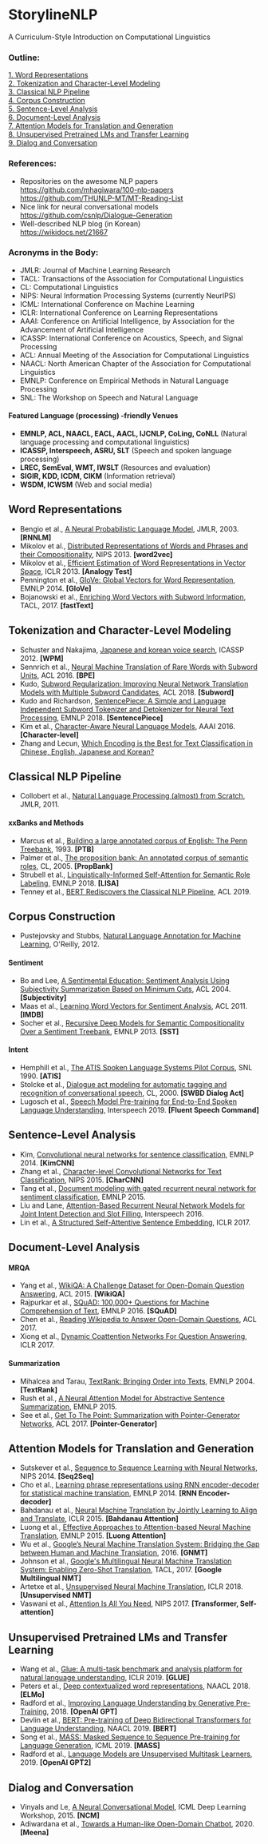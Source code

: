 # StorylineNLP
A Curriculum-Style Introduction on Computational Linguistics

### Outline:
[1. Word Representations](https://github.com/warnikchow/storylineNLP#word-representations)</br>
[2. Tokenization and Character-Level Modeling](https://github.com/warnikchow/storylineNLP#tokenization-and-character-level-modeling)</br>
[3. Classical NLP Pipeline](https://github.com/warnikchow/storylineNLP#classical-nlp-pipeline)</br>
[4. Corpus Construction](https://github.com/warnikchow/storylineNLP#corpus-construction)</br>
[5. Sentence-Level Analysis](https://github.com/warnikchow/storylineNLP#sentence-level-analysis)</br>
[6. Document-Level Analysis](https://github.com/warnikchow/storylineNLP#document-level-analysis)</br>
[7. Attention Models for Translation and Generation](https://github.com/warnikchow/storylineNLP#attention-models-for-translation-and-generation)</br>
[8. Unsupervised Pretrained LMs and Transfer Learning](https://github.com/warnikchow/storylineNLP#unsupervised-pretrained-lms-and-transfer-learning)</br>
[9. Dialog and Conversation](https://github.com/warnikchow/storylineNLP#dialog-and-conversation)

### References:

- Repositories on the awesome NLP papers</br>
https://github.com/mhagiwara/100-nlp-papers</br>
https://github.com/THUNLP-MT/MT-Reading-List</br>
- Nice link for neural conversational models</br>
https://github.com/csnlp/Dialogue-Generation</br>
- Well-described NLP blog (in Korean)</br>
https://wikidocs.net/21667

### Acronyms in the Body:

- JMLR: Journal of Machine Learning Research
- TACL: Transactions of the Association for Computational Linguistics 
- CL: Computational Linguistics
- NIPS: Neural Information Processing Systems (currently NeurIPS)
- ICML: International Conference on Machine Learning 
- ICLR: International Conference on Learning Representations
- AAAI: Conference on Artificial Intelligence, by Association for the Advancement of Artificial Intelligence
- ICASSP: International Conference on Acoustics, Speech, and Signal Processing
- ACL: Annual Meeting of the Association for Computational Linguistics 
- NAACL: North American Chapter of the Association for Computational Linguistics
- EMNLP: Conference on Empirical Methods in Natural Language Processing
- SNL: The Workshop on Speech and Natural Language

#### Featured Language (processing) -friendly Venues

- **EMNLP, ACL, NAACL, EACL, AACL, IJCNLP, CoLing, CoNLL** (Natural language processing and computational linguistics)
- **ICASSP, Interspeech, ASRU, SLT** (Speech and spoken language processing)
- **LREC, SemEval, WMT, IWSLT** (Resources and evaluation)
- **SIGIR, KDD, ICDM, CIKM** (Information retrieval)
- **WSDM, ICWSM** (Web and social media)

## Word Representations

- Bengio et al., [A Neural Probabilistic Language Model](http://www.jmlr.org/papers/v3/bengio03a.html?source=post_page---------------------------), JMLR, 2003. **[RNNLM]**
- Mikolov et al., [Distributed Representations of Words and Phrases and their Compositionality](http://papers.nips.cc/paper/5021-distributed-representations-of-words-and-phrases-and), NIPS 2013. **[word2vec]**
- Mikolov et al., [Efficient Estimation of Word Representations in Vector Space](https://arxiv.org/abs/1301.3781), ICLR 2013. **[Analogy Test]**
- Pennington et al., [GloVe: Global Vectors for Word Representation](https://www.aclweb.org/anthology/D14-1162/), EMNLP 2014. **[GloVe]**
- Bojanowski et al., [Enriching Word Vectors with Subword Information](https://www.mitpressjournals.org/doi/abs/10.1162/tacl_a_00051), TACL, 2017. **[fastText]**

## Tokenization and Character-Level Modeling

- Schuster and Nakajima, [Japanese and korean voice search](https://ieeexplore.ieee.org/abstract/document/6289079), ICASSP 2012. **[WPM]**
- Sennrich et al., [Neural Machine Translation of Rare Words with Subword Units](https://arxiv.org/abs/1508.07909), ACL 2016. **[BPE]**
- Kudo, [Subword Regularization: Improving Neural Network Translation Models with Multiple Subword Candidates](https://arxiv.org/abs/1804.10959), ACL 2018. **[Subword]**
- Kudo and Richardson, [SentencePiece: A Simple and Language Independent Subword Tokenizer and Detokenizer for Neural Text Processing](https://arxiv.org/abs/1808.06226), EMNLP 2018. **[SentencePiece]**
- Kim et al., [Character-Aware Neural Language Models](https://arxiv.org/abs/1508.06615), AAAI 2016. **[Character-level]**
- Zhang and Lecun, [Which Encoding is the Best for Text Classification in Chinese, English, Japanese and Korean?](https://arxiv.org/abs/1708.02657)

## Classical NLP Pipeline 

- Collobert et al., [Natural Language Processing (almost) from Scratch](https://arxiv.org/abs/1103.0398), JMLR, 2011.

#### xxBanks and Methods
- Marcus et al., [Building a large annotated corpus of English: The Penn Treebank](https://repository.upenn.edu/cis_reports/237/), 1993. **[PTB]**
- Palmer et al., [The proposition bank: An annotated corpus of semantic roles](https://www.mitpressjournals.org/doi/abs/10.1162/0891201053630264), CL, 2005. **[PropBank]**
- Strubell et al., [Linguistically-Informed Self-Attention for Semantic Role Labeling](https://arxiv.org/abs/1804.08199), EMNLP 2018. **[LISA]**
- Tenney et al., [BERT Rediscovers the Classical NLP Pipeline](https://arxiv.org/abs/1905.05950), ACL 2019.

## Corpus Construction

- Pustejovsky and Stubbs, [Natural Language Annotation for Machine Learning](https://doc.lagout.org/science/Artificial%20Intelligence/Machine%20learning/Natural%20Language%20Annotation%20for%20Machine%20Learning_%20A%20Guide%20to%20Corpus-...%20%5BPustejovsky%20%26%20Stubbs%202012-11-04%5D.pdf), O'Reilly, 2012.

#### Sentiment
- Bo and Lee, [A Sentimental Education: Sentiment Analysis Using Subjectivity Summarization Based on Minimum Cuts](https://dl.acm.org/doi/10.3115/1218955.1218990), ACL 2004. **[Subjectivity]**
- Maas et al., [Learning Word Vectors for Sentiment Analysis](https://dl.acm.org/doi/10.5555/2002472.2002491), ACL 2011. **[IMDB]**
- Socher et al., [Recursive Deep Models for Semantic Compositionality Over a Sentiment Treebank](https://www.aclweb.org/anthology/D13-1170/), EMNLP 2013. **[SST]**

#### Intent
- Hemphill et al., [The ATIS Spoken Language Systems Pilot Corpus](https://www.aclweb.org/anthology/H90-1021/), SNL 1990. **[ATIS]**
- Stolcke et al., [Dialogue act modeling for automatic tagging and recognition of conversational speech](https://www.mitpressjournals.org/doi/abs/10.1162/089120100561737), CL, 2000. **[SWBD Dialog Act]**
- Lugosch et al., [Speech Model Pre-training for End-to-End Spoken Language Understanding](https://arxiv.org/abs/1904.03670), Interspeech 2019. **[Fluent Speech Command]**

## Sentence-Level Analysis

- Kim, [Convolutional neural networks for sentence classification](https://arxiv.org/abs/1408.5882), EMNLP 2014. **[KimCNN]**
- Zhang et al., [Character-level Convolutional Networks for Text Classification](http://papers.nips.cc/paper/5782-character-level-convolutional-networks-for-text-classifica), NIPS 2015. **[CharCNN]**
- Tang et al., [Document modeling with gated recurrent neural network for sentiment classification](https://www.aclweb.org/anthology/D15-1167/), EMNLP 2015. 
- Liu and Lane, [Attention-Based Recurrent Neural Network Models for Joint Intent Detection and Slot Filling](https://arxiv.org/abs/1609.01454), Interspeech 2016. 
- Lin et al., [A Structured Self-Attentive Sentence Embedding](https://arxiv.org/abs/1703.03130), ICLR 2017. 

## Document-Level Analysis

#### MRQA
- Yang et al., [WikiQA: A Challenge Dataset for Open-Domain Question Answering](https://www.aclweb.org/anthology/D15-1237/), ACL 2015. **[WikiQA]**
- Rajpurkar et al., [SQuAD: 100,000+ Questions for Machine Comprehension of Text](https://arxiv.org/abs/1606.05250), EMNLP 2016. **[SQuAD]**
- Chen et al., [Reading Wikipedia to Answer Open-Domain Questions](https://arxiv.org/abs/1704.00051), ACL 2017.
- Xiong et al., [Dynamic Coattention Networks For Question Answering](https://arxiv.org/abs/1611.01604), ICLR 2017.

#### Summarization
- Mihalcea and Tarau, [TextRank: Bringing Order into Texts](https://www.aclweb.org/anthology/W04-3252/), EMNLP 2004. **[TextRank]**
- Rush et al., [A Neural Attention Model for Abstractive Sentence Summarization](https://arxiv.org/abs/1509.00685), EMNLP 2015.
- See et al., [Get To The Point: Summarization with Pointer-Generator Networks](https://arxiv.org/abs/1704.04368), ACL 2017. **[Pointer-Generator]**

## Attention Models for Translation and Generation

- Sutskever et al., [Sequence to Sequence Learning with Neural Networks](http://papers.nips.cc/paper/5346-sequence-to-sequence-learning-with-neural-), NIPS 2014. **[Seq2Seq]**
- Cho et al., [Learning phrase representations using RNN encoder-decoder for statistical machine translation](https://arxiv.org/abs/1406.1078), EMNLP 2014. **[RNN Encoder-decoder]**
- Bahdanau et al., [Neural Machine Translation by Jointly Learning to Align and Translate](https://arxiv.org/abs/1409.0473), ICLR 2015. **[Bahdanau Attention]**
- Luong et al., [Effective Approaches to Attention-based Neural Machine Translation](https://arxiv.org/abs/1508.04025), EMNLP 2015. **[Luong Attention]**
- Wu et al., [Google’s Neural Machine Translation System: Bridging the Gap between Human and Machine Translation](https://arxiv.org/abs/1609.08144), 2016. **[GNMT]**
- Johnson et al., [Google's Multilingual Neural Machine Translation System: Enabling Zero-Shot Translation](https://www.mitpressjournals.org/doi/abs/10.1162/tacl_a_00065), TACL, 2017. **[Google Multilingual NMT]**
- Artetxe et al., [Unsupervised Neural Machine Translation](https://arxiv.org/abs/1710.11041), ICLR 2018. **[Unsupervised NMT]**
- Vaswani et al., [Attention Is All You Need](http://papers.nips.cc/paper/7181-attention-is-all-you-need), NIPS 2017. **[Transformer, Self-attention]**

## Unsupervised Pretrained LMs and Transfer Learning

- Wang et al., [Glue: A multi-task benchmark and analysis platform for natural language understanding](https://arxiv.org/abs/1804.07461), ICLR 2019. **[GLUE]**
- Peters et al., [Deep contextualized word representations](https://arxiv.org/abs/1802.05365), NAACL 2018. **[ELMo]**
- Radford et al., [Improving Language Understanding by Generative Pre-Training](https://openai.com/blog/language-unsupervised/), 2018. **[OpenAI GPT]**
- Devlin et al., [BERT: Pre-training of Deep Bidirectional Transformers for Language Understanding](https://arxiv.org/abs/1810.04805), NAACL 2019. **[BERT]**
- Song et al., [MASS: Masked Sequence to Sequence Pre-training for Language Generation](https://arxiv.org/abs/1905.02450), ICML 2019. **[MASS]**
- Radford et al., [Language Models are Unsupervised Multitask Learners](https://openai.com/blog/better-language-models/), 2019. **[OpenAI GPT2]**

## Dialog and Conversation

- Vinyals and Le, [A Neural Conversational Model](https://arxiv.org/abs/1506.05869), ICML Deep Learning Workshop, 2015. **[NCM]**
- Adiwardana et al., [Towards a Human-like Open-Domain Chatbot](https://arxiv.org/abs/2001.09977), 2020. **[Meena]**
